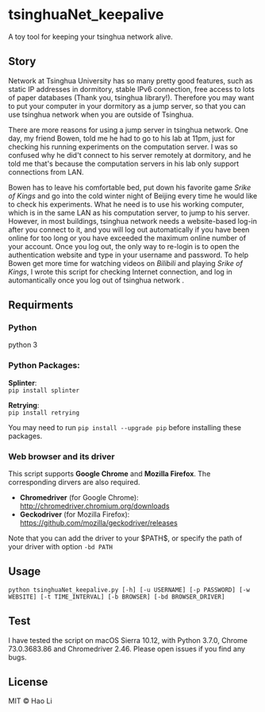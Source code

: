 # tsinghuaNet_keepalive
A toy tool for keeping your tsinghua network alive.

## Story
Network at Tsinghua University has so many pretty good features, such as static IP addresses in dormitory, stable IPv6 connection, free access to lots of paper databases (Thank you, tsinghua library!). Therefore you may want to put your computer in your dormitory as a jump server, so that you can use tsinghua network when you are outside of Tsinghua.  

There are more reasons for using a jump server in tsinghua network. One day, my friend Bowen, told me he had to go to his lab at 11pm, just for checking his running experiments on the computation server. I was so confused why he did't connect to his server remotely at dormitory, and he told me that's because the computation servers in his lab only support connections from LAN.

Bowen has to leave his comfortable bed, put down his favorite game *Srike of Kings* and go into the cold winter night of Beijing every time he would like to check his experiments. What he need is to use his working computer, which is in the same LAN as his computation server, to jump to his server. However, in most buildings, tsinghua network needs a website-based log-in after you connect to it, and you will log out automatically if you have been online for too long or you have exceeded the maximum online number of your account. Once you log out, the only way to re-login is to open the authentication website and type in your username and password. To help Bowen get more time for watching videos on *Bilibili* and playing *Srike of Kings*, I wrote this script for checking Internet connection, and log in automantically once you log out of tsinghua network .

## Requirments
### Python
python 3

### Python Packages:  
**Splinter**:  
`pip install splinter`  

**Retrying**:  
`pip install retrying`

You may need to run `pip install --upgrade pip` before installing these packages.

### Web browser and its driver
This script supports **Google Chrome** and **Mozilla Firefox**. The corresponding dirvers are also required.  
* **Chromedriver** (for Google Chrome): http://chromedriver.chromium.org/downloads
* **Geckodriver** (for Mozilla Firefox): https://github.com/mozilla/geckodriver/releases

Note that you can add the driver to your \$PATH\$, or specify the path of your driver with option `-bd PATH`

## Usage

`python tsinghuaNet_keepalive.py [-h] [-u USERNAME] [-p PASSWORD] [-w WEBSITE]
                                [-t TIME_INTERVAL] [-b BROWSER]
                                [-bd BROWSER_DRIVER]`

## Test

I have tested the script on macOS Sierra 10.12, with Python 3.7.0, Chrome 73.0.3683.86 and Chromedriver 2.46. Please open issues if you find any bugs.

## License

MIT © Hao Li
